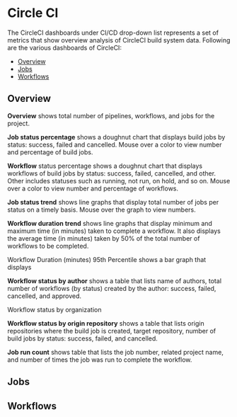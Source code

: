 # Circle CI

The CircleCI dashboards under CI/CD drop-down list represents a set of metrics that show overview analysis of CircleCI build system data. Following are the various dashboards of CircleCI:

* [Overview](circle-ci.md#overview)
* [Jobs](circle-ci.md#jobs)
* [Workflows](circle-ci.md#workflows)

## Overview

**Overview** shows total number of pipelines, workflows, and jobs for the project.

**Job status percentage** shows a doughnut chart that displays build jobs by status: success, failed and cancelled. Mouse over a color to view number and percentage of build jobs.

**Workflow** status percentage shows a doughnut chart that displays workflows of build jobs by status: success, failed, cancelled, and other. Other includes statuses such as running, not run, on hold, and so on. Mouse over a color to view number and percentage of workflows.

**Job status trend** shows line graphs that display total number of jobs per status on a timely basis. Mouse over the graph to view numbers.

**Workflow duration trend** shows line graphs that display minimum and maximum time \(in minutes\) taken to complete a workflow. It also displays the average time \(in minutes\) taken by 50% of the total number of workflows to be completed.

Workflow Duration \(minutes\) 95th Percentile shows a bar graph that displays 

**Workflow status by author** shows a table that lists name of authors, total number of workflows \(by status\) created by the author: success, failed, cancelled, and approved.

Workflow status by organization 

**Workflow status by origin repository** shows a table that lists origin repositories where the build job is created, target repository, number of build jobs by status: success, failed, and cancelled. 

**Job run count** shows table that lists the job number, related project name, and number of times the job was run to complete the workflow.

## Jobs

## Workflows

